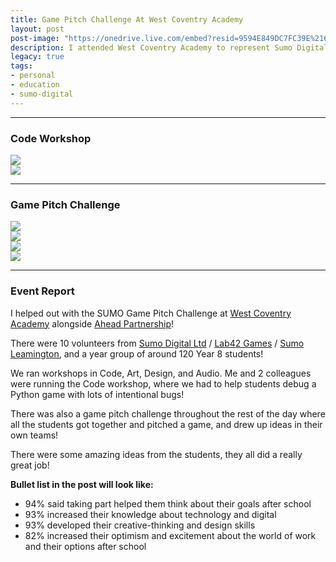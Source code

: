 ```yaml
---
title: Game Pitch Challenge At West Coventry Academy
layout: post
post-image: "https://onedrive.live.com/embed?resid=9594E849DC7FC39E%2161238&authkey=%21AJ2dzjXmYDu48r4&width=1920&height=1634"
description: I attended West Coventry Academy to represent Sumo Digital. I helped run a game pitch day with some colleagues.
legacy: true
tags:
- personal
- education
- sumo-digital
---
```


---

### Code Workshop

<div class="flex-container">
  <div class="flex-item-2">
    <img src="https://am3pap005files.storage.live.com/y4mQEGBzpj7P9t3smh6hzat5lNr4EVrpOQaOZOodOisjIU2J98kldV6kssPKkclwyNQWXCm5t5mp9AEQBdOQ4u7Z3cWJ_x_RpEUnc38aWNKlJM__glgFgksasoBNG6lBcXu-EgFv25yyvGa-7zj_J7sVrrTabRhxWZomUBHONclThfpbHSoThafMYNHCHLBPYEE?width=1024&height=683&cropmode=none" style="max-width: 100%;">
  </div>
  <div class="flex-item-2">
    <img src="https://am3pap005files.storage.live.com/y4mpQ_-fYtqS8Wr0MA6Ty0JCC_gUPmc3gApRD7kYFylGy2Yp5gN2YlhQVbt78hTsthciAukplVk48TmpBogX-5iYMN9dltmjqZeo1IyjmDE1jWWJRj5OuAI_5q87nK3mdTHuLdXzPQOZ7mfZ4GZaXhDKHJhrZmRtvi0dTZ8bLwOMaFbprYql78fez8FQ3gbLAqk?width=1024&height=682&cropmode=none" style="max-width: 100%;">
  </div>
</div>

---

### Game Pitch Challenge

<div class="flex-container">
  <div class="flex-item-4">
    <img src="https://am3pap005files.storage.live.com/y4mzfrtWtA8RUpshr78bTBDcEZGU2sraAL8VM3KTiCfxocsHxjZlTBG-0I3tbAR3AQ1tdGk3_SRA6Y5CjljvNuyG-A9WBdJoetew9aJujq7XboRYaGe5ANkwgQQKIL8h73k6P3jjhKOF5K6f2xgyOuX_4sC_cHNdXfojtMznldM9hZAUpr8gVghX84yj85zo_qk?width=1024&height=682&cropmode=none" style="max-width: 100%;">
  </div>
  <div class="flex-item-4">
    <img src="https://am3pap005files.storage.live.com/y4mf1peub4dDCae76HSu8dTmlEGjWWQVJKA1fNU98fRkz0vSf4uqTu1LNI7tbAgN7xs9Opn447tPqigO1RleRJX8794MgGxu-RlSMdOcdp8NiKSEr0ulpTZeinKSZ1S_3cqhaPfiUytG7kDogXANP2Z1GPLZUW43or2j6JnPM624adxC54KejQdPLZkNDt1qFaJ?width=1024&height=682&cropmode=none" style="max-width: 100%;">
  </div>
  <div class="flex-item-4">
    <img src="https://am3pap005files.storage.live.com/y4mySK7arkf6d--BKkoqV4njqpjvnwH3cpNKGpv5BXvdTuBGyCx8-I1a4psDhvb2JdgiTsXKn9riXhtXULYMcXqHT9D-6ZpWMDCfPV5w5wXqp40lRk_fXObc6rLPmY-GHaGJIzA3702XhY8qCvBCvQIL1VEzFF7qxgmIGAD34-a9aaRmKOtXMiw_utkyX0MRhSq?width=1024&height=682&cropmode=none" style="max-width: 100%;">
  </div>
  <div class="flex-item-4">
    <img src="https://am3pap005files.storage.live.com/y4m2bgyaeFYm2t87vzuOAa5Eet_CdG3OEVxOizz-6ou-5xlPzry_uf8O5AJz9Sn-vHa87UBJ6hC02dEsfpsh4zN0T2rdlhftMbRHio0WARMQpvC-yMzcVr1qTNPgHRTbcBbXoaTx8GtZFUcQGsjLLXKOiaqSCe_0QJxsAglNvcWxNNVVOyo7Sa5S8UKzZqQFimh?width=1024&height=682&cropmode=none" style="max-width: 100%;">
  </div>
</div>

---

### Event Report

I helped out with the SUMO Game Pitch Challenge at [West Coventry Academy](https://www.linkedin.com/company/west-coventry-academy/) alongside [Ahead Partnership](https://www.linkedin.com/company/ahead-partnership/)!

There were 10 volunteers from [Sumo Digital Ltd](https://www.linkedin.com/company/sumo-digital/) / [Lab42 Games](https://www.linkedin.com/company/lab42-limited/) / [Sumo Leamington](https://www.linkedin.com/company/sumo-leamington/), and a year group of around 120 Year 8 students!

We ran workshops in Code, Art, Design, and Audio. Me and 2 colleagues were running the Code workshop, where we had to help students debug a Python game with lots of intentional bugs!

There was also a game pitch challenge throughout the rest of the day where all the students got together and pitched a game, and drew up ideas in their own teams!

There were some amazing ideas from the students, they all did a really great job!

**Bullet list in the post will look like:**
* 94% said taking part helped them think about their goals after school
* 93% increased their knowledge about technology and digital
* 93% developed their creative-thinking and design skills
* 82% increased their optimism and excitement about the world of work and their options after school